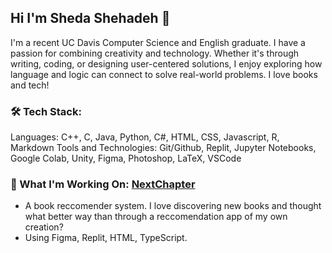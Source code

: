 ## Hi I'm Sheda Shehadeh 👋
I'm a recent UC Davis Computer Science and English graduate. I have a passion for combining creativity and technology. Whether it's through writing, coding, or designing user-centered solutions, I enjoy exploring how language and logic can connect to solve real-world problems. I love books and tech!

### 🛠️ Tech Stack:
Languages: C++, C, Java, Python, C#, HTML, CSS, Javascript, R, Markdown
Tools and Technologies: Git/Github, Replit, Jupyter Notebooks, Google Colab, Unity, Figma, Photoshop, LaTeX, VSCode

### 📖 What I'm Working On: [NextChapter](https://github.com/Sheda-Shehadeh/Book-Recommender-System.git)
- A book reccomender system. I love discovering new books and thought what better way than through a reccomendation app of my own creation?
- Using Figma, Replit, HTML, TypeScript.

<!--
**Sheda-Shehadeh/Sheda-Shehadeh** is a ✨ _special_ ✨ repository because its `README.md` (this file) appears on your GitHub profile.


- 🌱 I’m currently learning ...
- 👯 I’m looking to collaborate on ...
- 🤔 I’m looking for help with ...
- 💬 Ask me about ...
- 📫 How to reach me: ...
- 😄 Pronouns: ...
- ⚡ Fun fact: ...
-->
